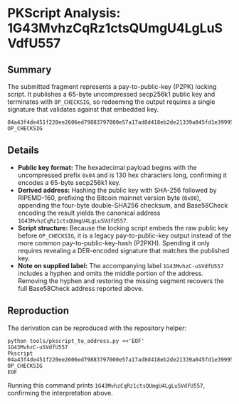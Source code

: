 # PKScript Analysis: 1G43MvhzCqRz1ctsQUmgU4LgLuSVdfU557

## Summary
The submitted fragment represents a pay-to-public-key (P2PK) locking script. It publishes a 65-byte uncompressed secp256k1 public key and terminates with `OP_CHECKSIG`, so redeeming the output requires a single signature that validates against that embedded key.

```
04a43f4de451f220ee2606ed79883797000e57a17ad8d418eb2de21339a045fd1e399953a0b9474b2e1fa510696c1eb4812dcd0ea4fda1932344bbd914f52e4e2f OP_CHECKSIG
```

## Details
- **Public key format:** The hexadecimal payload begins with the uncompressed prefix `0x04` and is 130 hex characters long, confirming it encodes a 65-byte secp256k1 key.
- **Derived address:** Hashing the public key with SHA-256 followed by RIPEMD-160, prefixing the Bitcoin mainnet version byte (`0x00`), appending the four-byte double-SHA256 checksum, and Base58Check encoding the result yields the canonical address `1G43MvhzCqRz1ctsQUmgU4LgLuSVdfU557`.
- **Script structure:** Because the locking script embeds the raw public key before `OP_CHECKSIG`, it is a legacy pay-to-public-key output instead of the more common pay-to-public-key-hash (P2PKH). Spending it only requires revealing a DER-encoded signature that matches the published key.
- **Note on supplied label:** The accompanying label `1G43MvhzC-uSVdfU557` includes a hyphen and omits the middle portion of the address. Removing the hyphen and restoring the missing segment recovers the full Base58Check address reported above.

## Reproduction
The derivation can be reproduced with the repository helper:

```
python tools/pkscript_to_address.py <<'EOF'
1G43MvhzC-uSVdfU557
Pkscript
04a43f4de451f220ee2606ed79883797000e57a17ad8d418eb2de21339a045fd1e399953a0b9474b2e1fa510696c1eb4812dcd0ea4fda1932344bbd914f52e4e2f
OP_CHECKSIG
EOF
```

Running this command prints `1G43MvhzCqRz1ctsQUmgU4LgLuSVdfU557`, confirming the interpretation above.
